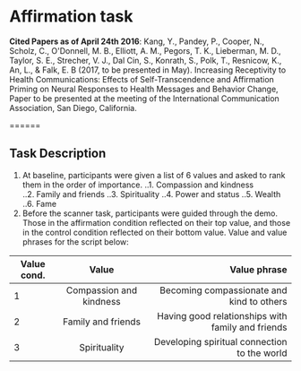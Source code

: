 # Affirmation task

**Cited Papers as of April 24th 2016**:
Kang, Y., Pandey, P., Cooper, N., Scholz, C., O'Donnell, M. B., Elliott, A. M., Pegors, T. K., Lieberman, M. D., Taylor, S. E., Strecher, V. J., Dal Cin, S., Konrath, S., Polk, T., Resnicow, K., An, L., & Falk, E. B (2017, to be presented in May). Increasing Receptivity to Health Communications: Effects of Self-Transcendence and Affirmation Priming on Neural Responses to Health Messages and Behavior Change, Paper to be presented at the meeting of the International Communication Association, San Diego, California. 

======

## Task Description
1. At baseline, participants were given a list of 6 values and asked to rank them in the order of importance.
..1. Compassion and kindness	
..2. Family and friends
..3. Spirituality
..4. Power and status
..5. Wealth
..6. Fame
2. Before the scanner task, participants were guided through the demo. Those in the affirmation condition reflected on their top value, and those in the control condition reflected on their bottom value.
Value and value phrases for the script below:

| Value cond.        | Value           | Value phrase  |
| ------------------ |:---------------:| -------------:|
| 1 	| Compassion and kindness | Becoming compassionate and kind to others |
| 2 	| Family and friends      | Having good relationships with family and friends|
| 3 	| Spirituality		        | Developing spiritual connection to the world |
